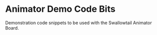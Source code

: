# Animator Demo Code Bits
Demonstration code snippets to be used with the Swallowtail Animator Board. 
